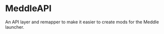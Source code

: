 # MeddleAPI

An API layer and remapper to make it easier to create mods for the Meddle launcher.



